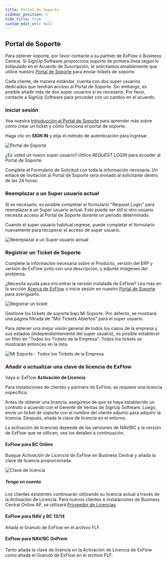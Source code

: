 ```yaml
---
title: Portal de Soporte
sidebar_position: 5
hide_title: true
custom_edit_url: null
---
```

## Portal de Soporte

Para obtener soporte, por favor contacte a su partner de ExFlow o Business Central. Si SignUp Software proporciona soporte de primera línea según lo estipulado en el Acuerdo de Suscripción, le solicitamos amablemente que utilice nuestro [Portal de Soporte](https://support.signupsoftware.com/) para enviar tickets de soporte.

Cada cliente, de manera estándar, cuenta con dos super usuarios dedicados que tendrán acceso al Portal de Soporte. Sin embargo, es posible añadir más de dos super usuarios si es necesario. Por favor, contacte a SignUp Software para proceder con un cambio en el acuerdo.

### Iniciar sesión

Vea nuestra [Introducción al Portal de Soporte](https://www.youtube.com/playlist?list=PLJAWzooWyJH8qpTlXwSyNoBOJbM697r8C) para aprender más sobre cómo crear un ticket y cómo funciona el portal de soporte. 

Haga clic en **SIGN IN** y elija el método de autenticación para ingresar.

![Portal de Soporte](@site/static/img/media/support-portal-sign-in-001.png)

¿Es usted un nuevo super usuario? Utilice *REQUEST LOGIN* para acceder al Portal de Soporte. 

Complete el Formulario de Solicitud con toda la información necesaria. Un enlace de Invitación al Portal de Soporte será enviado al solicitante dentro de las 24 horas.


### Reemplazar a un Super usuario actual

Si es necesario, es posible completar el formulario "Request Login" para reemplazar a un Super usuario actual. Esto puede ser útil si otro usuario necesita acceso al Portal de Soporte durante un período determinado. 

Cuando el super usuario habitual regrese, puede completar el formulario nuevamente para recuperar el acceso de super usuario.

![Reemplazar a un Super usuario actual](@site/static/img/media/support-portal-replace-a-super-user-002.png)

### Registrar un Ticket de Soporte

Complete la información necesaria sobre el Producto, versión del ERP y versión de ExFlow junto con una descripción, y adjunte imágenes del problema.

¿Necesita ayuda para encontrar la versión instalada de ExFlow? Lea más en la sección [Acerca de ExFlow](https://support.signupsoftware.com/help-and-support/about-exflow/) o inicie sesión en nuestro [Portal de Soporte](https://support.signupsoftware.com/knowledgebase/find-exflow-version/) para averiguarlo.

![Registrar un ticket](@site/static/img/media/support-portal-register-a-ticket-003.png)

Gestione los tickets de soporte bajo Mi Soporte. Por defecto, se mostrará una página filtrada de "Mis Tickets Abiertos" para el super usuario. 

Para obtener una mejor visión general de todos los casos de la empresa y sus estados (independientemente del super usuario), es posible establecer un filtro en "Todos los Tickets de la Empresa". Todos los tickets se mostrarán entonces en la lista.

![Mi Soporte - Todos los Tickets de la Empresa](@site/static/img/media/support-portal-all-company-tickets-004.png)


### Añadir o actualizar una clave de licencia de ExFlow
Vaya a: ExFlow **Activación de Licencia** 

Para instalaciones de clientes y partners de ExFlow, se requiere una licencia específica. 

Antes de obtener una licencia, asegúrese de que se haya establecido un contrato o acuerdo con el Gerente de Ventas de SignUp Software. Luego, envíe un ticket de soporte con el nombre del cliente adjunto para adquirir la licencia. Después, añada la clave de licencia en el entorno.

La activación de licencias depende de las versiones de NAV/BC y la versión de ExFlow que se utilicen, vea los detalles a continuación.

#### ExFlow para BC Online

Busque *Activación de Licencia de ExFlow* en Business Central y añada la clave de licencia proporcionada.

![Clave de licencia](@site/static/img/media/support-portal-license-key.png)<br/>

##### Tenga en cuenta
Los clientes existentes continuarán utilizando su licencia actual a través de la Activación de Licencia. 
Para nuevos clientes e instalaciones de Business Central Online AP, se utilizará [Proveedor de Licencias](https://docs.exflow.cloud/business-central/docs/user-manual/welcome-to-exflow/get-started#license-provider).
 

#### ExFlow para NAV y BC 13/14

Añada el Granulo de ExFlow en el archivo FLF.<br/>


#### ExFlow para NAV/BC OnPrem

Tanto añada la clave de licencia en la Activación de Licencia de ExFlow como añada el Granulo de ExFlow en el archivo FLF.<br/>